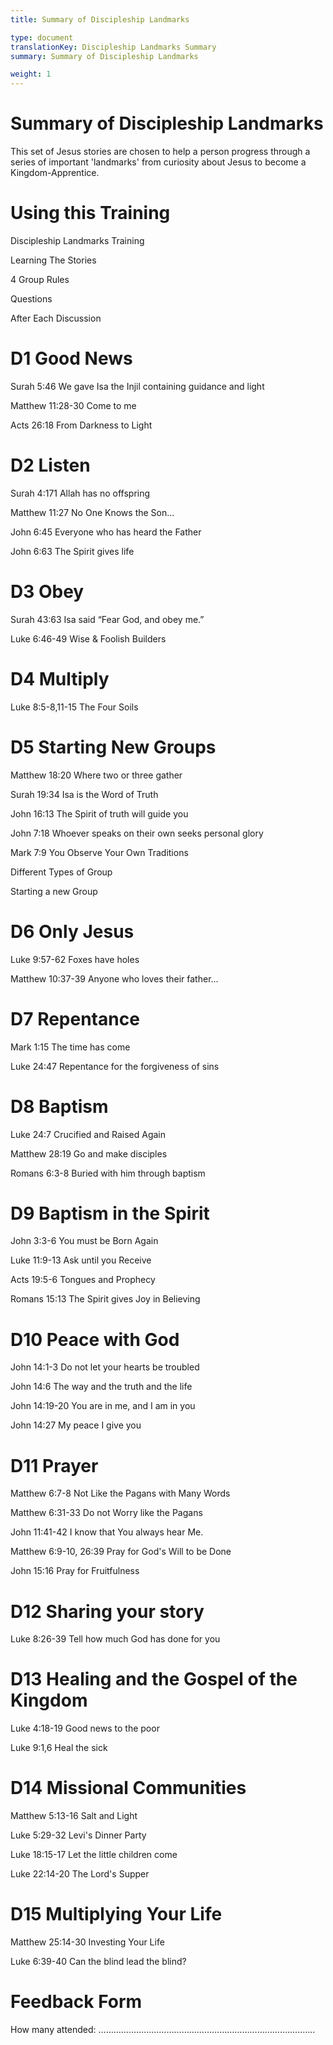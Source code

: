```yaml
---
title: Summary of Discipleship Landmarks

type: document
translationKey: Discipleship Landmarks Summary
summary: Summary of Discipleship Landmarks

weight: 1
---
```

# Summary of Discipleship Landmarks
This set of Jesus stories are chosen to help a person progress through a series of important 'landmarks' from curiosity about Jesus to become a Kingdom-Apprentice.
# Using this Training

Discipleship Landmarks Training	

Learning The Stories	

4 Group Rules	

Questions	

After Each Discussion
# D1 Good News

Surah 5:46 We gave Isa the Injil containing guidance and light	

Matthew 11:28-30 Come to me	

Acts 26:18 From Darkness to Light
# D2 Listen

Surah 4:171 Allah has no offspring	

Matthew 11:27 No One Knows the Son...	

John 6:45 Everyone who has heard the Father	

John 6:63 The Spirit gives life
# D3 Obey

Surah 43:63 Isa said “Fear God, and obey me.”	

Luke 6:46-49 Wise & Foolish Builders
# D4 Multiply

Luke 8:5-8,11-15 The Four Soils
# D5 Starting New Groups

Matthew 18:20 Where two or three gather	

Surah 19:34 Isa is the Word of Truth	

John 16:13 The Spirit of truth will guide you	

John 7:18 Whoever speaks on their own seeks personal glory	

Mark 7:9 You Observe Your Own Traditions	

Different Types of Group	

Starting a new Group
# D6 Only Jesus

Luke 9:57-62 Foxes have holes	

Matthew 10:37-39 Anyone who loves their father...
# D7 Repentance

Mark 1:15 The time has come	

Luke 24:47 Repentance for the forgiveness of sins
# D8 Baptism

Luke 24:7 Crucified and Raised Again	

Matthew 28:19 Go and make disciples	

Romans 6:3-8 Buried with him through baptism
# D9 Baptism in the Spirit

John 3:3-6 You must be Born Again	

Luke 11:9-13 Ask until you Receive	

Acts 19:5-6 Tongues and Prophecy	

Romans 15:13 The Spirit gives Joy in Believing
# D10 Peace with God

John 14:1-3 Do not let your hearts be troubled	

John 14:6 The way and the truth and the life	

John 14:19-20 You are in me, and I am in you	

John 14:27 My peace I give you
# D11 Prayer

Matthew 6:7-8 Not Like the Pagans with Many Words	

Matthew 6:31-33 Do not Worry like the Pagans	

John 11:41-42 I know that You always hear Me.	

Matthew 6:9-10, 26:39 Pray for God's Will to be Done	

John 15:16 Pray for Fruitfulness
# D12 Sharing your story

Luke 8:26-39 Tell how much God has done for you
# D13 Healing and the Gospel of the Kingdom

Luke 4:18-19 Good news to the poor	

Luke 9:1,6 Heal the sick
# D14 Missional Communities

Matthew 5:13-16 Salt and Light	

Luke 5:29-32 Levi's Dinner Party	

Luke 18:15-17 Let the little children come	

Luke 22:14-20 The Lord's Supper
# D15 Multiplying Your Life

Matthew 25:14-30 Investing Your Life	

Luke 6:39-40 Can the blind lead the blind?
# Feedback Form

How many attended: …………………………………………………………………………..
